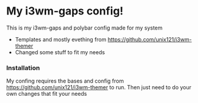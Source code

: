 # My i3wm-gaps config!

This is my i3wm-gaps and polybar config made for my system

  - Templates and mostly evething from https://github.com/unix121/i3wm-themer 
  - Changed some stuff to fit my needs
 
### Installation

My confing requires the bases and config from https://github.com/unix121/i3wm-themer to run.
Then just need to do your own changes that fit your needs
